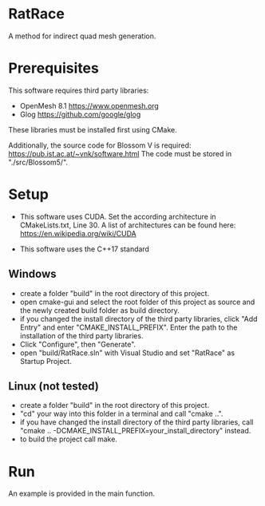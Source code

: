 # RatRace

A method for indirect quad mesh generation.

# Prerequisites

This software requires third party libraries:
- OpenMesh 8.1 https://www.openmesh.org
- Glog https://github.com/google/glog

These libraries must be installed first using CMake.

Additionally, the source code for Blossom V is required: https://pub.ist.ac.at/~vnk/software.html
The code must be stored in "./src/Blossom5/".

# Setup
- This software uses CUDA. Set the according architecture in CMakeLists.txt, Line 30.
A list of architectures can be found here: https://en.wikipedia.org/wiki/CUDA

- This software uses the C++17 standard

## Windows
- create a folder "build" in the root directory of this project.
- open cmake-gui and select the root folder of this project as source and the newly created build folder as build directory.
- if you changed the install directory of the third party libraries, click "Add Entry" and enter "CMAKE_INSTALL_PREFIX". Enter the path to the installation of the third party libraries.
- Click "Configure", then "Generate".
- open "build/RatRace.sln" with Visual Studio and set "RatRace" as Startup Project.

## Linux (not tested)
- create a folder "build" in the root directory of this project.
- "cd" your way into this folder in a terminal and call "cmake ..".
- if you have changed the install directory of the third party libraries, call "cmake .. -DCMAKE_INSTALL_PREFIX=your_install_directory" instead.
- to build the project call make.

# Run
An example is provided in the main function.